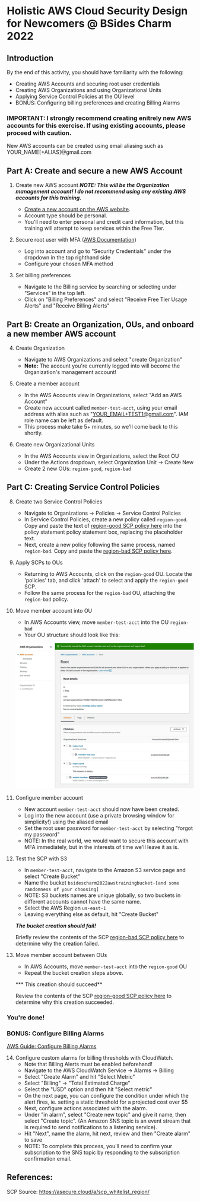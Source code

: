 # Holistic AWS Cloud Security Design for Newcomers @ BSides Charm 2022

## Introduction

By the end of this activity, you should have familiarity with the following:

* Creating AWS Accounts and securing root user credentials
* Creating AWS Organizations and using Organizational Units
* Applying Service Control Policies at the OU level
* BONUS: Configuring billing preferences and creating Billing Alarms

### IMPORTANT: I strongly recommend creating enitrely new AWS accounts for this exercise. If using existing accounts, please proceed with caution.
New AWS accounts can be created using email aliasing such as YOUR_NAME[+ALIAS]@gmail.com


## Part A: Create and secure a new AWS Account

1. Create new AWS account
    ***NOTE: This will be the Organization management account! I do not recommend using any existing AWS accounts for this training.***
    * [Create a new account on the AWS website](https://aws.amazon.com/console/).
    * Account type should be personal.
    * You'll need to enter personal and credit card information, but this training will attempt to keep services within the Free Tier.

2. Secure root user with MFA ([AWS Documentation](https://docs.aws.amazon.com/IAM/latest/UserGuide/id_credentials_mfa_enable_virtual.html#enable-virt-mfa-for-root))
    * Log into account and go to "Security Credentials" under the dropdown in the top righthand side
    * Configure your chosen MFA method

3. Set billing preferences
    * Navigate to the Billing service by searching or selecting under "Services" in the top left. 
    * Click on "Billing Preferences" and select "Receive Free Tier Usage Alerts" and "Receive Billing Alerts"


## Part B: Create an Organization, OUs, and onboard a new member AWS account

4. Create Organization
    * Navigate to AWS Organizations and select "create Organization"
    * **Note:** The account you're currently logged into will become the Organization's management account!

5. Create a member account
    * In the AWS Accounts view in Organizations, select "Add an AWS Account"
    * Create new account called `member-test-acct`, using your email address with alias such as "YOUR_EMAIL+TEST1@gmail.com". IAM role name can be left as default.
    * This process make take 5+ minutes, so we'll come back to this shortly.

7. Create new Organizational Units
    * In the AWS Accounts view in Organizations, select the Root OU
    * Under the Actions dropdown, select Organization Unit -> Create New
    * Create 2 new OUs: `region-good`, `region-bad`


## Part C: Creating Service Control Policies

8. Create two Service Control Policies 
    * Navigate to Organizations -> Policies -> Service Control Policies 
    * In Service Control Policies, create a new policy called `region-good`. Copy and paste the text of [region-good SCP policy here](region-good.json) into the policy statement policy statement box, replacing the placeholder text.
    * Next, create a new policy following the same process, named `region-bad`. Copy and paste the [region-bad SCP policy here](region-bad.json).

9. Apply SCPs to OUs
    * Returning to AWS Accounts, click on the `region-good` OU. Locate the 'policies' tab, and click 'attach' to select and apply the `region-good` SCP.
    * Follow the same process for the `region-bad` OU, attaching the `region-bad` policy.

10. Move member account into OU
    * In AWS Accounts view, move `member-test-acct` into the OU `region-bad`
    * Your OU structure should look like this:

    ![OU Structure](OU_structure.JPG)

11. Configure member account
    * New account `member-test-acct` should now have been created.
    * Log into the new account (use a private browsing window for simplicity!) using the aliased email
    * Set the root user password for `member-test-acct` by selecting "forgot my password"
    * NOTE: In the real world, we would want to secure this account with MFA immediately, but in the interests of time we'll leave it as is.

12. Test the SCP with S3
    * In `member-test-acct`, navigate to the Amazon S3 service page and select "Create Bucket"
    * Name the bucket `bsidescharm2022awstrainingbucket-[and some randomness of your choosing]`
    * NOTE: S3 buckets names are unique globally, so two buckets in different accounts cannot have the same name.
    * Select the AWS Region `us-east-1`
    * Leaving everything else as default, hit "Create Bucket"

    ***The bucket creation should fail!***

    Briefly review the contents of the SCP [region-bad SCP policy here](region-bad.json) to determine why the creation failed.

13. Move member account between OUs
    * In AWS Accounts, move `member-test-acct` into the `region-good` OU
    * Repeat the bucket creation steps above.
    
    *** This creation should succeed**

    Review the contents of the SCP [region-good SCP policy here](region-good.json) to determine why this creation succeeded.

### You're done!


### BONUS: Configure Billing Alarms

[AWS Guide: Configure Billing Alarms](https://docs.aws.amazon.com/AmazonCloudWatch/latest/monitoring/monitor_estimated_charges_with_cloudwatch.html)

14. Configure custom alarms for billing thresholds with CloudWatch. 
    * Note that Billing Alerts must be enabled beforehand!
    * Navigate to the AWS CloudWatch Service -> Alarms -> Billing
    * Select "Create Alarm" and hit "Select Metric"
    * Select "Billing" -> "Total Estimated Charge"
    * Select the "USD" option and then hit "Select metric"
    * On the next page, you can configure the condition under which the alert fires, ie. setting a static threshold for a projected cost over $5
    * Next, configure actions associated with the alarm.
    * Under "in alarm", select "Create new topic" and give it name, then select "Create topic". (An Amazon SNS topic is an event stream that is required to send notifications to a listening service).
    * Hit "Next", name the alarm, hit next, review and then "Create alarm" to save
    * NOTE: To complete this process, you'll need to confirm your subscription to the SNS topic by responding to the subscription confirmation email.


## References:

SCP Source:
https://asecure.cloud/a/scp_whitelist_region/


